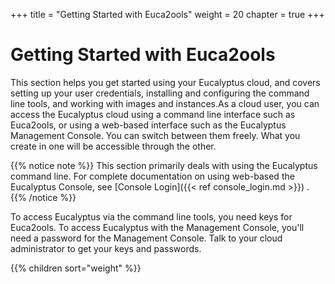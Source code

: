 +++
title = "Getting Started with Euca2ools"
weight = 20
chapter = true
+++


# Getting Started with Euca2ools
This section helps you get started using your Eucalyptus cloud, and covers setting up your user credentials, installing and configuring the command line tools, and working with images and instances.As a cloud user, you can access the Eucalyptus cloud using a command line interface such as Euca2ools, or using a web-based interface such as the Eucalyptus Management Console. You can switch between them freely. What you create in one will be accessible through the other. 


{{% notice note %}}
This section primarily deals with using the Eucalyptus command line. For complete documentation on using web-based the Eucalyptus Console, see [Console Login]({{< ref console_login.md >}}) . 
{{% /notice %}}

To access Eucalyptus via the command line tools, you need keys for Euca2ools. To access Eucalyptus with the Management Console, you'll need a password for the Management Console. Talk to your cloud administrator to get your keys and passwords. 


{{% children sort="weight" %}}
